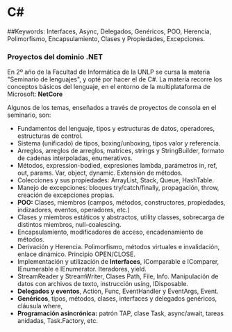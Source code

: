 # C#

##Keywords: Interfaces, Async, Delegados, Genéricos, POO, Herencia, Polimorfismo, Encapsulamiento, Clases y Propiedades, Excepciones.

### Proyectos del dominio .NET

En 2º año de la Facultad de Informática de la UNLP se cursa la materia "Seminario de lenguajes", y opté por hacer el de C#.
La materia recorre los conceptos básicos del lenguaje, en el entorno de la multiplataforma de Microsoft: **NetCore**

Algunos de los temas, enseñados a través de proyectos de consola en el seminario, son:
- Fundamentos del lenguaje, tipos y estructuras de datos, operadores, estructuras de control.
- Sistema (unificado) de tipos, boxing/unboxing, tipos valor y referencia. 
- Arreglos, arreglos de arreglos, matrices, strings y StringBuilder, formato de cadenas interpoladas, enumerativos.
- Métodos, expression-bodied, expresiones lambda, parámetros in, ref, out, params. Var, object, dynamic. Extensión de métodos.
- Colecciones y sus propiedades: ArrayList, Stack, Queue, HashTable.
- Manejo de excepciones: bloques try/catch/finally, propagación, throw, creación de excepciones propias.
- **POO:** Clases, miembros (campos, métodos, constructores, propiedades, indizadores, eventos, operadores, etc.)
- Clases y miembros estáticos y abstractos, utility classes, sobrecarga de distintos miembros, null-coalescing.
- Encapsulamiento, modificadores de acceso, encadenamiento de métodos.
- Derivación y Herencia. Polimorfismo, métodos virtuales e invalidación, enlace dinámico. Principio OPEN/CLOSE.
- Implementación y utilización de **Interfaces**, IComparable e IComparer, IEnumerable e IEnumerator. Iteradores, yield.
- StreamReader y StreamWriter, Clases Path, File, Info. Manipulación de datos con archivos de texto, instrucción using, IDisposable.
- **Delegados y eventos**, Action, Func, EventHandler y EventArgs, Event.
- **Genéricos**, tipos, métodos, clases, interfaces y delegados genéricos, cláusula where, 
- **Programación asincrónica:** patrón TAP, clase Task, async/await, tareas anidadas, Task.Factory, etc.
